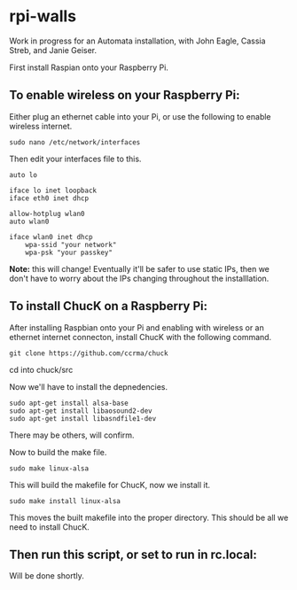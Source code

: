 # rpi-walls
Work in progress for an Automata installation, with John Eagle, Cassia Streb, and Janie Geiser.

First install Raspian onto your Raspberry Pi.

To enable wireless on your Raspberry Pi:
----------------------------------------

Either plug an ethernet cable into your Pi, or use the following to enable wireless internet.

    sudo nano /etc/network/interfaces

Then edit your interfaces file to this.

    auto lo

    iface lo inet loopback
    iface eth0 inet dhcp

    allow-hotplug wlan0
    auto wlan0

    iface wlan0 inet dhcp
        wpa-ssid "your network"
        wpa-psk "your passkey"

**Note:** this will change! Eventually it'll be safer to use static IPs, then we don't have to worry about the IPs changing throughout the installlation.

To install ChucK on a Raspberry Pi:
-----------------------------------

After installing Raspbian onto your Pi and enabling with wireless or an ethernet internet connecton, install ChucK with the following command.

    git clone https://github.com/ccrma/chuck

cd into chuck/src

Now we'll have to install the depnedencies.

    sudo apt-get install alsa-base
    sudo apt-get install libaosound2-dev
    sudo apt-get install libasndfile1-dev

There may be others, will confirm.

Now to build the make file.

    sudo make linux-alsa

This will build the makefile for ChucK, now we install it.

    sudo make install linux-alsa

This moves the built makefile into the proper directory. This should be all we need to install ChucK.


Then run this script, or set to run in rc.local:
------------------------------------------------

Will be done shortly.
